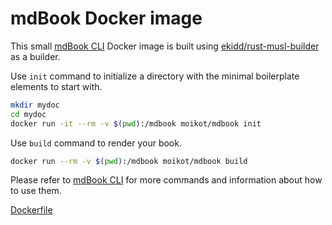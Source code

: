 # mdBook Docker image

This small [mdBook CLI] Docker image is built using [ekidd/rust-musl-builder] as a builder.

Use `init` command to initialize a directory with the minimal boilerplate elements to start with.

```bash
mkdir mydoc
cd mydoc
docker run -it --rm -v $(pwd):/mdbook moikot/mdbook init
```

Use `build` command to render your book.

```bash
docker run --rm -v $(pwd):/mdbook moikot/mdbook build
```

Please refer to [mdBook CLI] for more commands and information about how to use them.

[Dockerfile](https://github.com/moikot/mdbook/blob/master/Dockerfile)

[mdBook CLI]: http://rust-lang-nursery.github.io/mdBook/cli/init.html

[ekidd/rust-musl-builder]: https://github.com/emk/rust-musl-builder
